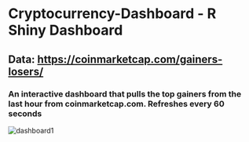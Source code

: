 # Cryptocurrency-Dashboard - R Shiny Dashboard

## Data: https://coinmarketcap.com/gainers-losers/

### An interactive dashboard that pulls the top gainers from the last hour from coinmarketcap.com. Refreshes every 60 seconds


![dashboard1](https://user-images.githubusercontent.com/31276613/65311241-4ee93700-dbd3-11e9-9749-a4928fcabfac.PNG)
